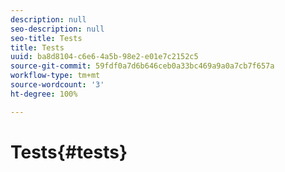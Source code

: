 ```yaml
---
description: null
seo-description: null
seo-title: Tests
title: Tests
uuid: ba8d8104-c6e6-4a5b-98e2-e01e7c2152c5
source-git-commit: 59fdf0a7d6b646ceb0a33bc469a9a0a7cb7f657a
workflow-type: tm+mt
source-wordcount: '3'
ht-degree: 100%

---
```



# Tests{#tests}


